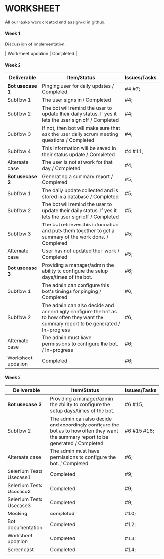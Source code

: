 # WORKSHEET

All our tasks were created and assigned in github.

#### Week 1
Discussion of implementation.

| Worksheet updation | Completed | &nbsp;

#### Week 2

| Deliverable   | Item/Status   |  Issues/Tasks
| ------------- | ------------  |  ------------
| **Bot usecase 1** | Pinging user for daily updates / Completed | #4 #7;
| Subflow 1    | The user signs in / Completed | #4;
| Subflow 2    | The bot will remind the user to update their daily status. If yes it lets the user sign off / Completed | #4;
| Subflow 3    | If not, then bot will make sure that ask the user daily scrum meeting questions / Completed | #4;
| Subflow 4    | This information will be saved in their status update / Completed | #4 #11;
| Alternate case| The user is not at work for that day / Completed | #4;
| **Bot usecase 2** | Generating a summary report / Completed | #5;
| Subflow 1    | The daily update collected and is stored in a database / Completed | #5;
| Subflow 2    | The bot will remind the user to update their daily status. If yes it lets the user sign off / Completed | #5;
| Subflow 3    | The bot retrieves this information and puts them together to get a summary of the work done. / Completed | #5;
| Alternate case| User has not updated their work / Completed | #5;
| **Bot usecase 3**   | Providing a manager/admin the ability to configure the setup days/times of the bot. | #6;
| Subflow 1    | The admin can configure this bot's timings for pinging / Completed | #6;
| Subflow 2    | The admin can also decide and accordingly configure the bot as to how often they want the summary report to be generated / In-progress | #6;
| Alternate case| The admin must have permissions to configure the bot. / In-progress | #6;
| Worksheet updation | Completed | #6;

#### Week 3

| Deliverable   | Item/Status   |  Issues/Tasks
| ------------- | ------------  |  ------------
| **Bot usecase 3**   | Providing a manager/admin the ability to configure the setup days/times of the bot. | #6 #15;
| Subflow 2    | The admin can also decide and accordingly configure the bot as to how often they want the summary report to be generated / Completed | #6 #15 #16;
| Alternate case| The admin must have permissions to configure the bot. / Completed | #6;
| Selenium Tests Usecase1 | Completed | #9;
| Selenium Tests Usecase2 | Completed | #9;
| Selenium Tests Usecase3 | Completed | #9;
| Mocking | completed | #10;
| Bot documentation | Completed | #12;
| Worksheet updation | Completed | #13;
| Screencast | Completed | #14;
